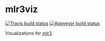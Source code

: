# mlr3viz

[![Travis build status](https://travis-ci.org/mlr-org/mlr3viz.svg?branch=master)](https://travis-ci.org/mlr-org/mlr3viz)
[![Appveyor build status](https://ci.appveyor.com/api/projects/status/48tf025aimtfw9gs/branch/master?svg=true)](https://ci.appveyor.com/project/mlr-org/mlr3viz/branch/master)

Visualizations for [mlr3](https://mlr3.mlr-org.com).
